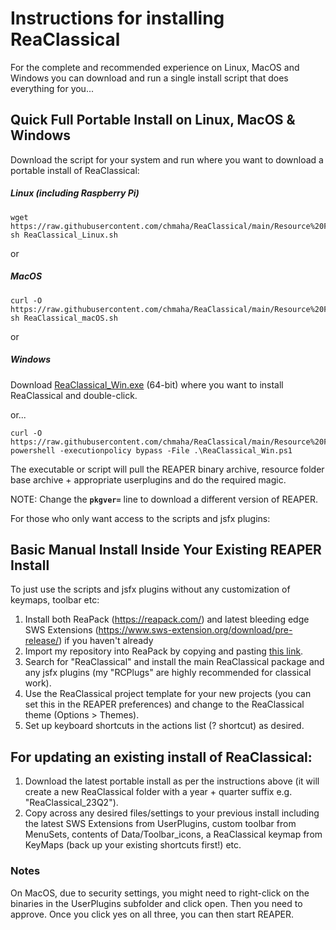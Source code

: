 # Instructions for installing ReaClassical

For the complete and recommended experience on Linux, MacOS and Windows you can download and run a single install script that does everything for you...

## Quick Full Portable Install on Linux, MacOS & Windows

Download the script for your system and run where you want to download a portable install of ReaClassical:
##### Linux (including Raspberry Pi)
```
wget https://raw.githubusercontent.com/chmaha/ReaClassical/main/Resource%20Folders/ReaClassical_Linux.sh
sh ReaClassical_Linux.sh
```
or
##### MacOS
``` 
curl -O https://raw.githubusercontent.com/chmaha/ReaClassical/main/Resource%20Folders/ReaClassical_macOS.sh
sh ReaClassical_macOS.sh
```
or
##### Windows
Download [ReaClassical_Win.exe](https://raw.githubusercontent.com/chmaha/ReaClassical/main/Resource%20Folders/ReaClassical_Win.exe) (64-bit) where you want to install ReaClassical and double-click.

or...

```
curl -O https://raw.githubusercontent.com/chmaha/ReaClassical/main/Resource%20Folders/ReaClassical_Win.ps1
powershell -executionpolicy bypass -File .\ReaClassical_Win.ps1
```

The executable or script will pull the REAPER binary archive, resource folder base archive + appropriate userplugins and do the required magic.

NOTE: Change the **`pkgver=`** line to download a different version of REAPER.

For those who only want access to the scripts and jsfx plugins:

## Basic Manual Install Inside Your Existing REAPER Install

To just use the scripts and jsfx plugins without any customization of keymaps, toolbar etc:
1. Install both ReaPack (https://reapack.com/) and latest bleeding edge SWS Extensions (https://www.sws-extension.org/download/pre-release/) if you haven't already
2. Import my repository into ReaPack by copying and pasting [this link](https://github.com/chmaha/ReaClassical/raw/main/index.xml). 
3. Search for "ReaClassical" and install the main ReaClassical package and any jsfx plugins (my "RCPlugs" are highly recommended for classical work). 
4. Use the ReaClassical project template for your new projects (you can set this in the REAPER preferences) and change to the ReaClassical theme (Options > Themes).
5. Set up keyboard shortcuts in the actions list (? shortcut) as desired.

## For updating an existing install of ReaClassical:

1. Download the latest portable install as per the instructions above (it will create a new ReaClassical folder with a year + quarter suffix e.g. "ReaClassical_23Q2").
2. Copy across any desired files/settings to your previous install including the latest SWS Extensions from UserPlugins, custom toolbar from MenuSets, contents of Data/Toolbar_icons, a ReaClassical keymap from KeyMaps (back up your existing shortcuts first!) etc.

### Notes

On MacOS, due to security settings, you might need to right-click on the binaries in the UserPlugins subfolder and click open. Then you need to approve. Once you click yes on all three, you can then start REAPER.



